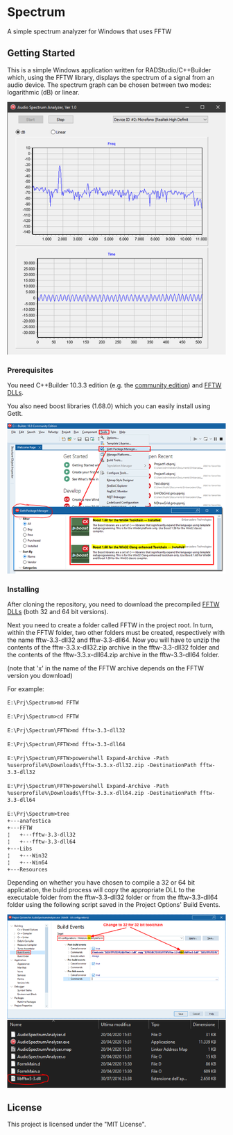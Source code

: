 # Spectrum

A simple spectrum analyzer for Windows that uses FFTW

## Getting Started

This is a simple Windows application written for RADStudio/C++Builder which, using the FFTW library, displays the spectrum of a signal from an audio device. The spectrum graph can be chosen between two modes: logarithmic (dB) or linear.

<img src="docs/assets/images/one.png" alt="Figure 1">

### Prerequisites

You need C++Builder 10.3.3 edition (e.g. the <a href="https://www.embarcadero.com/products/cbuilder/starter">community edition</a>) and <a href="http://fftw.org/install/windows.html">FFTW DLLs</a>.

You also need boost libraries (1.68.0) which you can easily install using GetIt.

<img src="docs/assets/images/two.png" alt="Figure 2">

### Installing

After cloning the repository, you need to download the precompiled <a href="http://fftw.org/install/windows.html">FFTW DLLs</a> (both 32 and 64 bit versions).

Next you need to create a folder called FFTW in the project root. In turn, within the FFTW folder, two other folders must be created, respectively with the name fftw-3.3-dll32 and fftw-3.3-dll64. Now you will have to unzip the contents of the fftw-3.3.x-dll32.zip archive in the fftw-3.3-dll32 folder and the contents of the fftw-3.3.x-dll64.zip archive in the fftw-3.3-dll64 folder.

(note that 'x' in the name of the FFTW archive depends on the FFTW version you download)

For example:

```
E:\Prj\Spectrum>md FFTW

E:\Prj\Spectrum>cd FFTW

E:\Prj\Spectrum\FFTW>md fftw-3.3-dll32

E:\Prj\Spectrum\FFTW>md fftw-3.3-dll64

E:\Prj\Spectrum\FFTW>powershell Expand-Archive -Path %userprofile%\Downloads\fftw-3.3.x-dll32.zip -DestinationPath fftw-3.3-dll32

E:\Prj\Spectrum\FFTW>powershell Expand-Archive -Path %userprofile%\Downloads\fftw-3.3.x-dll64.zip -DestinationPath fftw-3.3-dll64

E:\Prj\Spectrum>tree
+---anafestica
+---FFTW
¦   +---fftw-3.3-dll32
¦   +---fftw-3.3-dll64
+---Libs
¦   +---Win32
¦   +---Win64
+---Resources
```

Depending on whether you have chosen to compile a 32 or 64 bit application, the build process will copy the appropriate DLL to the executable folder from the fftw-3.3-dll32 folder or from the fftw-3.3-dll64 folder using the following script saved in the Project Options' Build Events.

<img src="docs/assets/images/three.png" alt="Figure 3">

<img src="docs/assets/images/four.png" alt="Figure 4">

## License

This project is licensed under the "MIT License".
